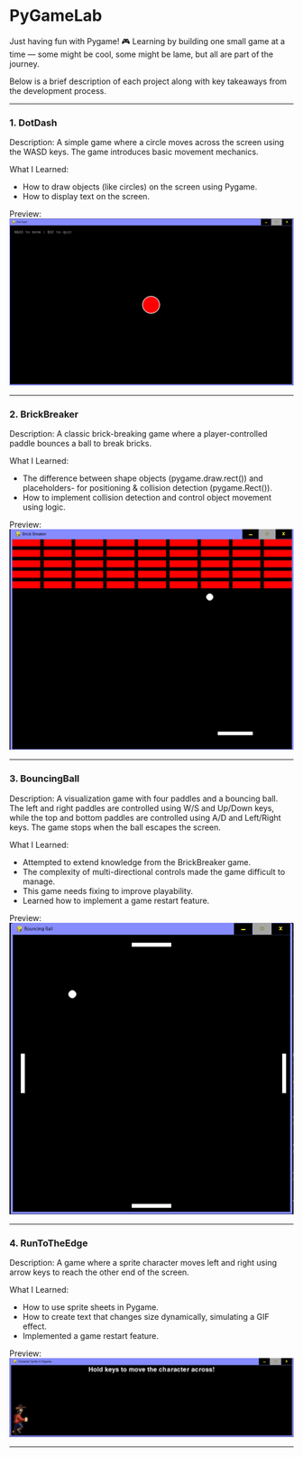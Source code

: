 # PyGameLab
Just having fun with Pygame! 🎮 Learning by building one small game at a time — some might be cool, some might be lame, but all are part of the journey.

Below is a brief description of each project along with key takeaways from the development process.

--------------------------------------------------------

### 1. DotDash
Description:
A simple game where a circle moves across the screen using the WASD keys. The game introduces basic movement mechanics.

What I Learned:
- How to draw objects (like circles) on the screen using Pygame.
- How to display text on the screen.

Preview:
![Game Preview](demo_images/DotDash_demo.png)

--------------------------------------------------------

### 2. BrickBreaker
Description:
A classic brick-breaking game where a player-controlled paddle bounces a ball to break bricks.

What I Learned:
- The difference between shape objects (pygame.draw.rect()) and placeholders- for positioning & collision detection (pygame.Rect()).
- How to implement collision detection and control object movement using logic.

Preview:
![Game Preview](demo_images/BrickBreaker_demo.png)

--------------------------------------------------------

### 3. BouncingBall
Description:
A visualization game with four paddles and a bouncing ball. The left and right paddles are controlled using W/S and Up/Down keys, while the top and bottom paddles are controlled using A/D and Left/Right keys. The game stops when the ball escapes the screen.

What I Learned:
- Attempted to extend knowledge from the BrickBreaker game.
- The complexity of multi-directional controls made the game difficult to manage.
- This game needs fixing to improve playability.
- Learned how to implement a game restart feature.

Preview:
![Game Preview](demo_images/BouncingBall_demo.png)

--------------------------------------------------------

### 4. RunToTheEdge
Description:
A game where a sprite character moves left and right using arrow keys to reach the other end of the screen.

What I Learned:
- How to use sprite sheets in Pygame.
- How to create text that changes size dynamically, simulating a GIF effect.
- Implemented a game restart feature.

Preview:
![Game Preview](demo_images/RunToTheEdge_demo.png)

--------------------------------------------------------
